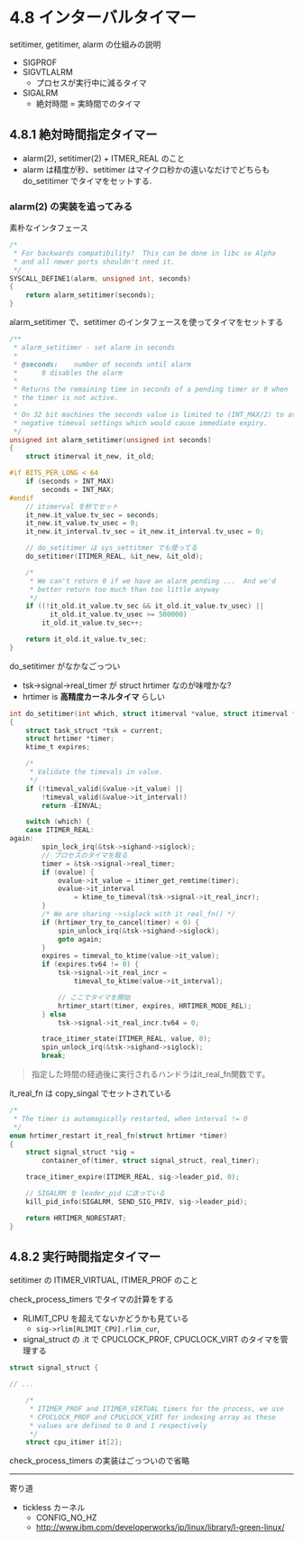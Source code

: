 
# 4.8 インターバルタイマー

setitimer, getitimer, alarm の仕組みの説明

 * SIGPROF
 * SIGVTLALRM
   * プロセスが実行中に減るタイマ
 * SIGALRM
   * 絶対時間 = 実時間でのタイマ

## 4.8.1 絶対時間指定タイマー

 * alarm(2), setitimer(2) + ITMER_REAL のこと
 * alarm は精度が秒、setitimer はマイクロ秒かの違いなだけでどちらも do_setitimer でタイマをセットする.

### alarm(2) の実装を追ってみる

素朴なインタフェース

```c
/*
 * For backwards compatibility?  This can be done in libc so Alpha
 * and all newer ports shouldn't need it.
 */
SYSCALL_DEFINE1(alarm, unsigned int, seconds)
{
	return alarm_setitimer(seconds);
}
```

alarm_setitimer で、setitimer のインタフェースを使ってタイマをセットする

```c
/**
 * alarm_setitimer - set alarm in seconds
 *
 * @seconds:	number of seconds until alarm
 *		0 disables the alarm
 *
 * Returns the remaining time in seconds of a pending timer or 0 when
 * the timer is not active.
 *
 * On 32 bit machines the seconds value is limited to (INT_MAX/2) to avoid
 * negative timeval settings which would cause immediate expiry.
 */
unsigned int alarm_setitimer(unsigned int seconds)
{
	struct itimerval it_new, it_old;

#if BITS_PER_LONG < 64
	if (seconds > INT_MAX)
		seconds = INT_MAX;
#endif
    // itimerval を秒でセット
	it_new.it_value.tv_sec = seconds;
	it_new.it_value.tv_usec = 0;
	it_new.it_interval.tv_sec = it_new.it_interval.tv_usec = 0;

    // do_setitimer は sys_settitmer でも使ってる
	do_setitimer(ITIMER_REAL, &it_new, &it_old);

	/*
	 * We can't return 0 if we have an alarm pending ...  And we'd
	 * better return too much than too little anyway
	 */
	if ((!it_old.it_value.tv_sec && it_old.it_value.tv_usec) ||
	      it_old.it_value.tv_usec >= 500000)
		it_old.it_value.tv_sec++;

	return it_old.it_value.tv_sec;
}
```

do_setitimer がなかなごっつい

 * tsk->signal->real_timer が struct hrtimer なのが味噌かな?
 * hrtimer is **高精度カーネルタイマ** らしい

```c
int do_setitimer(int which, struct itimerval *value, struct itimerval *ovalue)
{
	struct task_struct *tsk = current;
	struct hrtimer *timer;
	ktime_t expires;

	/*
	 * Validate the timevals in value.
	 */
	if (!timeval_valid(&value->it_value) ||
	    !timeval_valid(&value->it_interval))
		return -EINVAL;

	switch (which) {
	case ITIMER_REAL:
again:
		spin_lock_irq(&tsk->sighand->siglock);
        // プロセスのタイマを取る
		timer = &tsk->signal->real_timer;
		if (ovalue) {
			ovalue->it_value = itimer_get_remtime(timer);
			ovalue->it_interval
				= ktime_to_timeval(tsk->signal->it_real_incr);
		}
		/* We are sharing ->siglock with it_real_fn() */
		if (hrtimer_try_to_cancel(timer) < 0) {
			spin_unlock_irq(&tsk->sighand->siglock);
			goto again;
		}
		expires = timeval_to_ktime(value->it_value);
		if (expires.tv64 != 0) {
			tsk->signal->it_real_incr =
				timeval_to_ktime(value->it_interval);

            // ここでタイマを開始
			hrtimer_start(timer, expires, HRTIMER_MODE_REL);
		} else
			tsk->signal->it_real_incr.tv64 = 0;

		trace_itimer_state(ITIMER_REAL, value, 0);
		spin_unlock_irq(&tsk->sighand->siglock);
		break;
```

> 指定した時間の経過後に実行されるハンドラはit_real_fn関数です。

it_real_fn は copy_singal でセットされている

```c
/*
 * The timer is automagically restarted, when interval != 0
 */
enum hrtimer_restart it_real_fn(struct hrtimer *timer)
{
	struct signal_struct *sig =
		container_of(timer, struct signal_struct, real_timer);

	trace_itimer_expire(ITIMER_REAL, sig->leader_pid, 0);

    // SIGALRM を leader_pid に送っている
	kill_pid_info(SIGALRM, SEND_SIG_PRIV, sig->leader_pid);

	return HRTIMER_NORESTART;
}
```

## 4.8.2 実行時間指定タイマー

setitimer の ITIMER_VIRTUAL, ITIMER_PROF のこと

check_process_timers でタイマの計算をする

 * RLIMIT_CPU を超えてないかどうかも見ている
   * `sig->rlim[RLIMIT_CPU].rlim_cur`, 
 * signal_struct の .it で CPUCLOCK_PROF, CPUCLOCK_VIRT のタイマを管理する

```c
struct signal_struct {

// ...

	/*
	 * ITIMER_PROF and ITIMER_VIRTUAL timers for the process, we use
	 * CPUCLOCK_PROF and CPUCLOCK_VIRT for indexing array as these
	 * values are defined to 0 and 1 respectively
	 */
	struct cpu_itimer it[2];
```

check_process_timers の実装はごっついので省略

----

寄り道

 * tickless カーネル
   * CONFIG_NO_HZ
   * http://www.ibm.com/developerworks/jp/linux/library/l-green-linux/